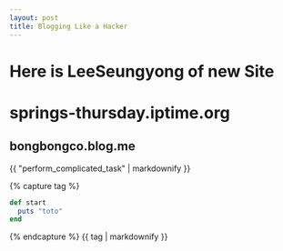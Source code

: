```yaml
---
layout: post
title: Blogging Like a Hacker
---
```


Here is LeeSeungyong of new Site
================================
# springs-thursday.iptime.org  
## bongbongco.blog.me ##

{{ "perform_complicated_task"  | markdownify }}


{% capture tag %}
```ruby
def start
  puts "toto"
end
```
{% endcapture %}
{{ tag  | markdownify }}
